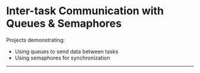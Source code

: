 # Inter-task Communication with Queues & Semaphores

Projects demonstrating:
- Using queues to send data between tasks
- Using semaphores for synchronization

---
